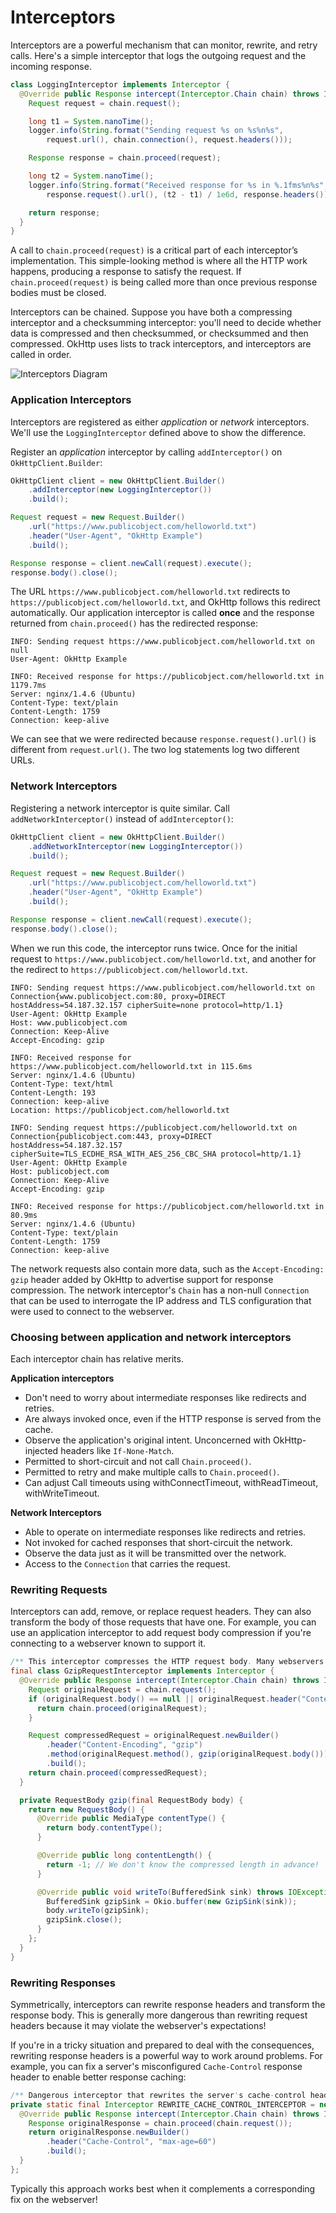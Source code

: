 Interceptors
============

Interceptors are a powerful mechanism that can monitor, rewrite, and retry calls. Here's a simple interceptor that logs the outgoing request and the incoming response.

```java
class LoggingInterceptor implements Interceptor {
  @Override public Response intercept(Interceptor.Chain chain) throws IOException {
    Request request = chain.request();

    long t1 = System.nanoTime();
    logger.info(String.format("Sending request %s on %s%n%s",
        request.url(), chain.connection(), request.headers()));

    Response response = chain.proceed(request);

    long t2 = System.nanoTime();
    logger.info(String.format("Received response for %s in %.1fms%n%s",
        response.request().url(), (t2 - t1) / 1e6d, response.headers()));

    return response;
  }
}
```

A call to `chain.proceed(request)` is a critical part of each interceptor’s implementation. This simple-looking method is where all the HTTP work happens, producing a response to satisfy the request. If `chain.proceed(request)` is being called more than once previous response bodies must be closed.

Interceptors can be chained. Suppose you have both a compressing interceptor and a checksumming interceptor: you'll need to decide whether data is compressed and then checksummed, or checksummed and then compressed. OkHttp uses lists to track interceptors, and interceptors are called in order.

![Interceptors Diagram](images/interceptors@2x.png)

### Application Interceptors

Interceptors are registered as either _application_ or _network_ interceptors. We'll use the `LoggingInterceptor` defined above to show the difference.

Register an _application_ interceptor by calling `addInterceptor()` on `OkHttpClient.Builder`:

```java
OkHttpClient client = new OkHttpClient.Builder()
    .addInterceptor(new LoggingInterceptor())
    .build();

Request request = new Request.Builder()
    .url("https://www.publicobject.com/helloworld.txt")
    .header("User-Agent", "OkHttp Example")
    .build();

Response response = client.newCall(request).execute();
response.body().close();
```

The URL `https://www.publicobject.com/helloworld.txt` redirects to `https://publicobject.com/helloworld.txt`, and OkHttp follows this redirect automatically. Our application interceptor is called **once** and the response returned from `chain.proceed()` has the redirected response:

```
INFO: Sending request https://www.publicobject.com/helloworld.txt on null
User-Agent: OkHttp Example

INFO: Received response for https://publicobject.com/helloworld.txt in 1179.7ms
Server: nginx/1.4.6 (Ubuntu)
Content-Type: text/plain
Content-Length: 1759
Connection: keep-alive
```

We can see that we were redirected because `response.request().url()` is different from `request.url()`. The two log statements log two different URLs.

### Network Interceptors

Registering a network interceptor is quite similar. Call `addNetworkInterceptor()` instead of `addInterceptor()`:

```java
OkHttpClient client = new OkHttpClient.Builder()
    .addNetworkInterceptor(new LoggingInterceptor())
    .build();

Request request = new Request.Builder()
    .url("https://www.publicobject.com/helloworld.txt")
    .header("User-Agent", "OkHttp Example")
    .build();

Response response = client.newCall(request).execute();
response.body().close();
```

When we run this code, the interceptor runs twice. Once for the initial request to `https://www.publicobject.com/helloworld.txt`, and another for the redirect to `https://publicobject.com/helloworld.txt`.

```
INFO: Sending request https://www.publicobject.com/helloworld.txt on Connection{www.publicobject.com:80, proxy=DIRECT hostAddress=54.187.32.157 cipherSuite=none protocol=http/1.1}
User-Agent: OkHttp Example
Host: www.publicobject.com
Connection: Keep-Alive
Accept-Encoding: gzip

INFO: Received response for https://www.publicobject.com/helloworld.txt in 115.6ms
Server: nginx/1.4.6 (Ubuntu)
Content-Type: text/html
Content-Length: 193
Connection: keep-alive
Location: https://publicobject.com/helloworld.txt

INFO: Sending request https://publicobject.com/helloworld.txt on Connection{publicobject.com:443, proxy=DIRECT hostAddress=54.187.32.157 cipherSuite=TLS_ECDHE_RSA_WITH_AES_256_CBC_SHA protocol=http/1.1}
User-Agent: OkHttp Example
Host: publicobject.com
Connection: Keep-Alive
Accept-Encoding: gzip

INFO: Received response for https://publicobject.com/helloworld.txt in 80.9ms
Server: nginx/1.4.6 (Ubuntu)
Content-Type: text/plain
Content-Length: 1759
Connection: keep-alive
```

The network requests also contain more data, such as the `Accept-Encoding: gzip` header added by OkHttp to advertise support for response compression. The network interceptor's `Chain` has a non-null `Connection` that can be used to interrogate the IP address and TLS configuration that were used to connect to the webserver.

### Choosing between application and network interceptors

Each interceptor chain has relative merits.

**Application interceptors**

 * Don't need to worry about intermediate responses like redirects and retries.
 * Are always invoked once, even if the HTTP response is served from the cache.
 * Observe the application's original intent. Unconcerned with OkHttp-injected headers like `If-None-Match`.
 * Permitted to short-circuit and not call `Chain.proceed()`.
 * Permitted to retry and make multiple calls to `Chain.proceed()`.
 * Can adjust Call timeouts using withConnectTimeout, withReadTimeout, withWriteTimeout.

**Network Interceptors**

 * Able to operate on intermediate responses like redirects and retries.
 * Not invoked for cached responses that short-circuit the network.
 * Observe the data just as it will be transmitted over the network.
 * Access to the `Connection` that carries the request.

### Rewriting Requests

Interceptors can add, remove, or replace request headers. They can also transform the body of those requests that have one. For example, you can use an application interceptor to add request body compression if you're connecting to a webserver known to support it.

```java
/** This interceptor compresses the HTTP request body. Many webservers can't handle this! */
final class GzipRequestInterceptor implements Interceptor {
  @Override public Response intercept(Interceptor.Chain chain) throws IOException {
    Request originalRequest = chain.request();
    if (originalRequest.body() == null || originalRequest.header("Content-Encoding") != null) {
      return chain.proceed(originalRequest);
    }

    Request compressedRequest = originalRequest.newBuilder()
        .header("Content-Encoding", "gzip")
        .method(originalRequest.method(), gzip(originalRequest.body()))
        .build();
    return chain.proceed(compressedRequest);
  }

  private RequestBody gzip(final RequestBody body) {
    return new RequestBody() {
      @Override public MediaType contentType() {
        return body.contentType();
      }

      @Override public long contentLength() {
        return -1; // We don't know the compressed length in advance!
      }

      @Override public void writeTo(BufferedSink sink) throws IOException {
        BufferedSink gzipSink = Okio.buffer(new GzipSink(sink));
        body.writeTo(gzipSink);
        gzipSink.close();
      }
    };
  }
}
```

### Rewriting Responses

Symmetrically, interceptors can rewrite response headers and transform the response body. This is generally more dangerous than rewriting request headers because it may violate the webserver's expectations!

If you're in a tricky situation and prepared to deal with the consequences, rewriting response headers is a powerful way to work around problems. For example, you can fix a server's misconfigured `Cache-Control` response header to enable better response caching:

```java
/** Dangerous interceptor that rewrites the server's cache-control header. */
private static final Interceptor REWRITE_CACHE_CONTROL_INTERCEPTOR = new Interceptor() {
  @Override public Response intercept(Interceptor.Chain chain) throws IOException {
    Response originalResponse = chain.proceed(chain.request());
    return originalResponse.newBuilder()
        .header("Cache-Control", "max-age=60")
        .build();
  }
};
```

Typically this approach works best when it complements a corresponding fix on the webserver!
